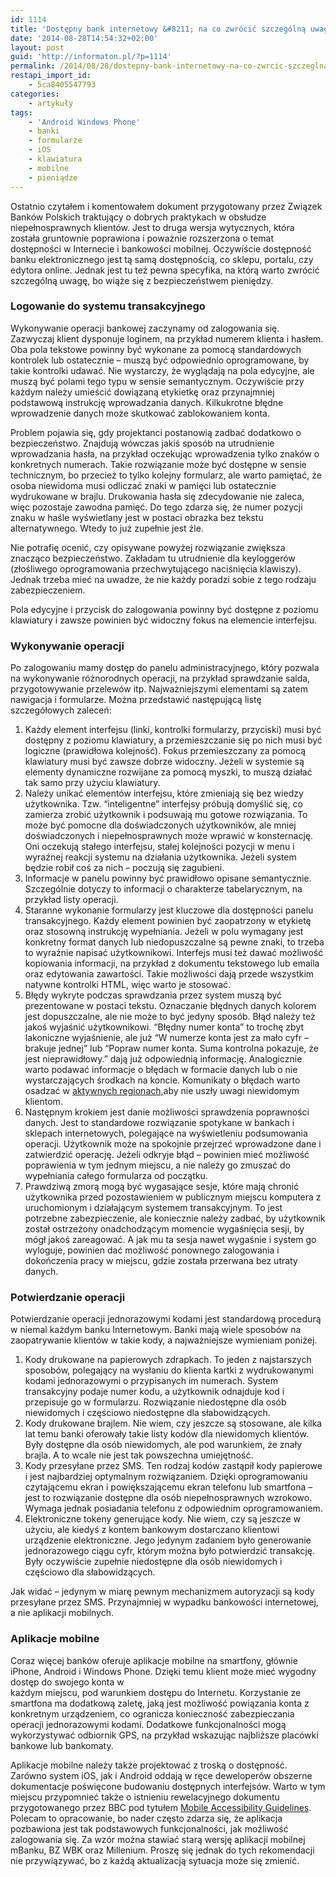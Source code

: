 ```yaml
---
id: 1114
title: 'Dostępny bank internetowy &#8211; na co zwrócić szczególną uwagę?'
date: '2014-08-28T14:54:32+02:00'
layout: post
guid: 'http://informaton.pl/?p=1114'
permalink: /2014/08/28/dostepny-bank-internetowy-na-co-zwrcic-szczeglna-uwage/
restapi_import_id:
    - 5ca8405547793
categories:
    - artykuły
tags:
    - 'Android Windows Phone'
    - banki
    - formularze
    - iOS
    - klawiatura
    - mobilne
    - pieniądze
---
```


Ostatnio czytałem i komentowałem dokument przygotowany przez Związek Banków Polskich traktujący o dobrych praktykach w obsłudze niepełnosprawnych klientów. Jest to druga wersja wytycznych, która została gruntownie poprawiona i poważnie rozszerzona o temat dostępności w Internecie i bankowości mobilnej. Oczywiście dostępność banku elektronicznego jest tą samą dostępnością, co sklepu, portalu, czy edytora online. Jednak jest tu też pewna specyfika, na którą warto zwrócić szczególną uwagę, bo wiąże się z bezpieczeństwem pieniędzy.

### Logowanie do systemu transakcyjnego

Wykonywanie operacji bankowej zaczynamy od zalogowania się. Zazwyczaj klient dysponuje loginem, na przykład numerem klienta i hasłem. Oba pola tekstowe powinny być wykonane za pomocą standardowych kontrolek lub ostatecznie – muszą być odpowiednio oprogramowane, by takie kontrolki udawać. Nie wystarczy, że wyglądają na pola edycyjne, ale muszą być polami tego typu w sensie semantycznym. Oczywiście przy każdym należy umieścić dowiązaną etykietkę oraz przynajmniej podstawową instrukcję wprowadzania danych. Kilkukrotne błędne wprowadzenie danych może skutkować zablokowaniem konta.

Problem pojawia się, gdy projektanci postanowią zadbać dodatkowo o bezpieczeństwo. Znajdują wówczas jakiś sposób na utrudnienie wprowadzania hasła, na przykład oczekując wprowadzenia tylko znaków o konkretnych numerach. Takie rozwiązanie może być dostępne w sensie technicznym, bo przecież to tylko kolejny formularz, ale warto pamiętać, że osoba niewidoma musi odliczać znaki w pamięci lub ostatecznie wydrukowane w brajlu. Drukowania hasła się zdecydowanie nie zaleca, więc pozostaje zawodna pamięć. Do tego zdarza się, że numer pozycji znaku w haśle wyświetlany jest w postaci obrazka bez tekstu alternatywnego. Wtedy to już zupełnie jest źle.

Nie potrafię ocenić, czy opisywane powyżej rozwiązanie zwiększa znacząco bezpieczeństwo. Zakładam tu utrudnienie dla keyloggerów (złośliwego oprogramowania przechwytującego naciśnięcia klawiszy). Jednak trzeba mieć na uwadze, że nie każdy poradzi sobie z tego rodzaju zabezpieczeniem.

Pola edycyjne i przycisk do zalogowania powinny być dostępne z poziomu klawiatury i zawsze powinien być widoczny fokus na elemencie interfejsu.

### Wykonywanie operacji

Po zalogowaniu mamy dostęp do panelu administracyjnego, który pozwala na wykonywanie różnorodnych operacji, na przykład sprawdzanie salda, przygotowywanie przelewów itp. Najważniejszymi elementami są zatem nawigacja i formularze. Można przedstawić następującą listę szczegółowych zaleceń:

1. Każdy element interfejsu (linki, kontrolki formularzy, przyciski) musi być dostępny z poziomu klawiatury, a przemieszczanie się po nich musi być logiczne (prawidłowa kolejność). Fokus przemieszczany za pomocą klawiatury musi być zawsze dobrze widoczny. Jeżeli w systemie są elementy dynamiczne rozwijane za pomocą myszki, to muszą działać tak samo przy użyciu klawiatury.
2. Należy unikać elementów interfejsu, które zmieniają się bez wiedzy użytkownika. Tzw. “inteligentne” interfejsy próbują domyślić się, co zamierza zrobić użytkownik i podsuwają mu gotowe rozwiązania. To może być pomocne dla doświadczonych użytkowników, ale mniej doświadczonych i niepełnosprawnych może wprawić w konsternację. Oni oczekują stałego interfejsu, stałej kolejności pozycji w menu i wyraźnej reakcji systemu na działania użytkownika. Jeżeli system będzie robił coś za nich – poczują się zagubieni.
3. Informacje w panelu powinny być prawidłowo opisane semantycznie. Szczególnie dotyczy to informacji o charakterze tabelarycznym, na przykład listy operacji.
4. Staranne wykonanie formularzy jest kluczowe dla dostępności panelu transakcyjnego. Każdy element powinien być zaopatrzony w etykietę oraz stosowną instrukcję wypełniania. Jeżeli w polu wymagany jest konkretny format danych lub niedopuszczalne są pewne znaki, to trzeba to wyraźnie napisać użytkownikowi. Interfejs musi też dawać możliwość kopiowania informacji, na przykład z dokumentu tekstowego lub emaila oraz edytowania zawartości. Takie możliwości dają przede wszystkim natywne kontrolki HTML, więc warto je stosować.
5. Błędy wykryte podczas sprawdzania przez system muszą być prezentowane w postaci tekstu. Oznaczanie błędnych danych kolorem jest dopuszczalne, ale nie może to być jedyny sposób. Błąd należy też jakoś wyjaśnić użytkownikowi. “Błędny numer konta” to trochę zbyt lakoniczne wyjaśnienie, ale już “W numerze konta jest za mało cyfr – brakuje jednej” lub “Popraw numer konta. Suma kontrolna pokazuje, że jest nieprawidłowy.” dają już odpowiednią informację. Analogicznie warto podawać informacje o błędach w formacie danych lub o nie wystarczających środkach na koncie. Komunikaty o błędach warto osadzać w [aktywnych regionach,](http://informaton.pl/?p=499)aby nie uszły uwagi niewidomym klientom.
6. Następnym krokiem jest danie możliwości sprawdzenia poprawności danych. Jest to standardowe rozwiązanie spotykane w bankach i sklepach internetowych, polegające na wyświetleniu podsumowania operacji. Użytkownik może na spokojnie przejrzeć wprowadzone dane i zatwierdzić operację. Jeżeli odkryje błąd – powinien mieć możliwość poprawienia w tym jednym miejscu, a nie należy go zmuszać do wypełniania całego formularza od początku.
7. Prawdziwą zmorą mogą być wygasające sesje, które mają chronić użytkownika przed pozostawieniem w publicznym miejscu komputera z uruchomionym i działającym systemem transakcyjnym. To jest potrzebne zabezpieczenie, ale koniecznie należy zadbać, by użytkownik został ostrzeżony onadchodzącym momencie wygaśnięcia sesji, by mógł jakoś zareagować. A jak mu ta sesja nawet wygaśnie i system go wyloguje, powinien dać możliwość ponownego zalogowania i dokończenia pracy w miejscu, gdzie została przerwana bez utraty danych.

### Potwierdzanie operacji

Potwierdzanie operacji jednorazowymi kodami jest standardową procedurą w niemal każdym banku Internetowym. Banki mają wiele sposobów na zaopatrywanie klientów w takie kody, a najważniejsze wymieniam poniżej.

1. Kody drukowane na papierowych zdrapkach. To jeden z najstarszych sposobów, polegający na wysłaniu do klienta kartki z wydrukowanymi kodami jednorazowymi o przypisanych im numerach. System transakcyjny podaje numer kodu, a użytkownik odnajduje kod i przepisuje go w formularzu. Rozwiązanie niedostępne dla osób niewidomych i częściowo niedostępne dla słabowidzących.
2. Kody drukowane brajlem. Nie wiem, czy jeszcze są stosowane, ale kilka lat temu banki oferowały takie listy kodów dla niewidomych klientów. Były dostępne dla osób niewidomych, ale pod warunkiem, że znały brajla. A to wcale nie jest tak powszechna umiejętność.
3. Kody przesyłane przez SMS. Ten rodzaj kodów zastąpił kody papierowe i jest najbardziej optymalnym rozwiązaniem. Dzięki oprogramowaniu czytającemu ekran i powiększającemu ekran telefonu lub smartfona – jest to rozwiązanie dostępne dla osób niepełnosprawnych wzrokowo. Wymaga jednak posiadania telefonu z odpowiednim oprogramowaniem.
4. Elektroniczne tokeny generujące kody. Nie wiem, czy są jeszcze w użyciu, ale kiedyś z kontem bankowym dostarczano klientowi urządzenie elektroniczne. Jego jedynym zadaniem było generowanie jednorazowego ciągu cyfr, którym można było potwierdzić transakcję. Były oczywiście zupełnie niedostępne dla osób niewidomych i częściowo dla słabowidzących.

Jak widać – jedynym w miarę pewnym mechanizmem autoryzacji są kody przesyłane przez SMS. Przynajmniej w wypadku bankowości internetowej, a nie aplikacji mobilnych.

### Aplikacje mobilne

Coraz więcej banków oferuje aplikacje mobilne na smartfony, głównie iPhone, Android i Windows Phone. Dzięki temu klient może mieć wygodny dostęp do swojego konta w  
każdym miejscu, pod warunkiem dostępu do Internetu. Korzystanie ze smartfona ma dodatkową zaletę, jaką jest możliwość powiązania konta z konkretnym urządzeniem, co ogranicza konieczność zabezpieczania operacji jednorazowymi kodami. Dodatkowe funkcjonalności mogą wykorzystywać odbiornik GPS, na przykład wskazując najbliższe placówki bankowe lub bankomaty.

Aplikacje mobilne należy także projektować z troską o dostępność. Zarówno system iOS, jak i Android oddają w ręce deweloperów obszerne dokumentacje poświęcone budowaniu dostępnych interfejsów. Warto w tym miejscu przypomnieć także o istnieniu rewelacyjnego dokumentu przygotowanego przez BBC pod tytułem [Mobile Accessibility Guidelines](http://www.bbc.co.uk/guidelines/futuremedia/accessibility/mobile_access.shtml). Polecam to opracowanie, bo nader często zdarza się, że aplikacja pozbawiona jest tak podstawowych funkcjonalności, jak możliwość zalogowania się. Za wzór można stawiać starą wersję aplikacji mobilnej mBanku, BZ WBK oraz Millenium. Proszę się jednak do tych rekomendacji nie przywiązywać, bo z każdą aktualizacją sytuacja może się zmienić.